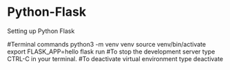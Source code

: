 # Python-Flask
Setting up Python Flask

#Terminal commands
python3 -m venv venv
source venv/bin/activate
export FLASK_APP=hello
flask run
#To stop the development server type CTRL-C in your terminal.
#To deactivate virtual environment type deactivate
